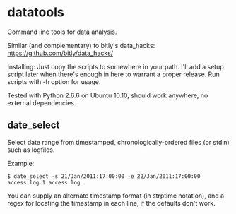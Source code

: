 datatools
=========

Command line tools for data analysis.

Similar (and complementary) to bitly's data_hacks: https://github.com/bitly/data_hacks/

Installing: Just copy the scripts to somewhere in your path. I'll add a setup script later when there's enough in here to warrant a proper release. Run scripts with -h option for usage.

Tested with Python 2.6.6 on Ubuntu 10.10, should work anywhere, no external dependencies.

date_select
-----------

Select date range from timestamped, chronologically-ordered files (or stdin) such as logfiles.

Example:

    $ date_select -s 21/Jan/2011:17:00:00 -e 22/Jan/2011:17:00:00 access.log.1 access.log

You can supply an alternate timestamp format (in strptime notation), and a regex for locating the timestamp in each line, if the defaults don't work.

